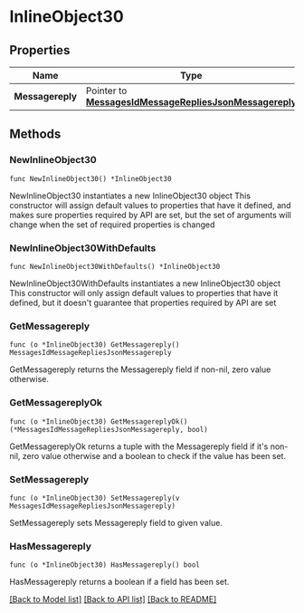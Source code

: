 # InlineObject30

## Properties

Name | Type | Description | Notes
------------ | ------------- | ------------- | -------------
**Messagereply** | Pointer to [**MessagesIdMessageRepliesJsonMessagereply**](MessagesIdMessageRepliesJsonMessagereply.md) |  | [optional] 

## Methods

### NewInlineObject30

`func NewInlineObject30() *InlineObject30`

NewInlineObject30 instantiates a new InlineObject30 object
This constructor will assign default values to properties that have it defined,
and makes sure properties required by API are set, but the set of arguments
will change when the set of required properties is changed

### NewInlineObject30WithDefaults

`func NewInlineObject30WithDefaults() *InlineObject30`

NewInlineObject30WithDefaults instantiates a new InlineObject30 object
This constructor will only assign default values to properties that have it defined,
but it doesn't guarantee that properties required by API are set

### GetMessagereply

`func (o *InlineObject30) GetMessagereply() MessagesIdMessageRepliesJsonMessagereply`

GetMessagereply returns the Messagereply field if non-nil, zero value otherwise.

### GetMessagereplyOk

`func (o *InlineObject30) GetMessagereplyOk() (*MessagesIdMessageRepliesJsonMessagereply, bool)`

GetMessagereplyOk returns a tuple with the Messagereply field if it's non-nil, zero value otherwise
and a boolean to check if the value has been set.

### SetMessagereply

`func (o *InlineObject30) SetMessagereply(v MessagesIdMessageRepliesJsonMessagereply)`

SetMessagereply sets Messagereply field to given value.

### HasMessagereply

`func (o *InlineObject30) HasMessagereply() bool`

HasMessagereply returns a boolean if a field has been set.


[[Back to Model list]](../README.md#documentation-for-models) [[Back to API list]](../README.md#documentation-for-api-endpoints) [[Back to README]](../README.md)


